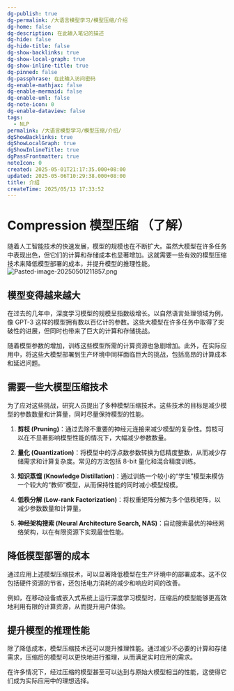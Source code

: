 ```yaml
---
dg-publish: true
dg-permalink: /大语言模型学习/模型压缩/介绍
dg-home: false
dg-description: 在此输入笔记的描述
dg-hide: false
dg-hide-title: false
dg-show-backlinks: true
dg-show-local-graph: true
dg-show-inline-title: true
dg-pinned: false
dg-passphrase: 在此输入访问密码
dg-enable-mathjax: false
dg-enable-mermaid: false
dg-enable-uml: false
dg-note-icon: 0
dg-enable-dataview: false
tags:
  - NLP
permalink: /大语言模型学习/模型压缩/介绍/
dgShowBacklinks: true
dgShowLocalGraph: true
dgShowInlineTitle: true
dgPassFrontmatter: true
noteIcon: 0
created: 2025-05-01T21:17:35.000+08:00
updated: 2025-05-06T10:29:38.000+08:00
title: 介绍
createTime: 2025/05/13 17:33:52
---
```




# Compression 模型压缩 （了解）
随着人工智能技术的快速发展，模型的规模也在不断扩大。虽然大模型在许多任务中表现出色，但它们的计算和存储成本也显著增加。这就需要一些有效的模型压缩技术来降低模型部署的成本，并提升模型的推理性能。
![Pasted-image-20250501211857.png](../../.vuepress/public/img/user/%E9%99%84%E4%BB%B6/Pasted%20image%2020250501211857.png)

## 模型变得越来越大
在过去的几年中，深度学习模型的规模呈指数级增长。以自然语言处理领域为例，像 GPT-3 这样的模型拥有数以百亿计的参数。这些大模型在许多任务中取得了突破性的进展，但同时也带来了巨大的计算和存储挑战。

随着模型参数的增加，训练这些模型所需的计算资源也急剧增加。此外，在实际应用中，将这些大模型部署到生产环境中同样面临巨大的挑战，包括高昂的计算成本和延迟问题。


## 需要一些大模型压缩技术
为了应对这些挑战，研究人员提出了多种模型压缩技术。这些技术的目标是减少模型的参数数量和计算量，同时尽量保持模型的性能。

1. **剪枝 (Pruning)**：通过去除不重要的神经元连接来减少模型的复杂性。剪枝可以在不显著影响模型性能的情况下，大幅减少参数数量。

2. **量化 (Quantization)**：将模型中的浮点数参数转换为低精度整数，从而减少存储需求和计算复杂度。常见的方法包括 8-bit 量化和混合精度训练。

3. **知识蒸馏 (Knowledge Distillation)**：通过训练一个较小的“学生”模型来模仿一个较大的“教师”模型，从而保持性能的同时减小模型规模。

4. **低秩分解 (Low-rank Factorization)**：将权重矩阵分解为多个低秩矩阵，以减少参数数量和计算量。

5. **神经架构搜索 (Neural Architecture Search, NAS)**：自动搜索最优的神经网络架构，以在有限资源下实现最佳性能。


## 降低模型部署的成本
通过应用上述模型压缩技术，可以显著降低模型在生产环境中的部署成本。这不仅包括硬件资源的节省，还包括电力消耗的减少和响应时间的改善。

例如，在移动设备或嵌入式系统上运行深度学习模型时，压缩后的模型能够更高效地利用有限的计算资源，从而提升用户体验。


## 提升模型的推理性能
除了降低成本，模型压缩技术还可以提升推理性能。通过减少不必要的计算和存储需求，压缩后的模型可以更快地进行推理，从而满足实时应用的需求。

在许多情况下，经过压缩的模型甚至可以达到与原始大模型相当的性能，这使得它们成为实际应用中的理想选择。
